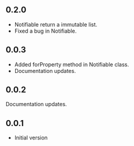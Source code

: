 ## 0.2.0

- Notifiable return a immutable list.
- Fixed a bug in Notifiable.

## 0.0.3

- Added forProperty method in Notifiable class.
- Documentation updates.

## 0.0.2

Documentation updates.

## 0.0.1

- Initial version



